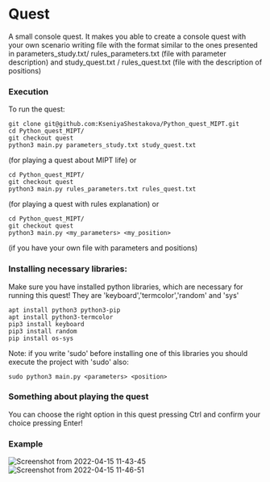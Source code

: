 
# Quest
A small console quest. It makes you able to create a console quest with your own scenario writing file with the format similar to the ones presented in parameters_study.txt/ rules_parameters.txt (file with parameter description) and study_quest.txt / rules_quest.txt (file with the description of positions) 

### Execution
To run the quest:
```
git clone git@github.com:KseniyaShestakova/Python_quest_MIPT.git
cd Python_quest_MIPT/
git checkout quest
python3 main.py parameters_study.txt study_quest.txt
```
(for playing a quest about MIPT life)
or 
```
cd Python_quest_MIPT/
git checkout quest
python3 main.py rules_parameters.txt rules_quest.txt
```
(for playing a quest with rules explanation)
or
```
cd Python_quest_MIPT/
git checkout quest
python3 main.py <my_parameters> <my_position>
```
(if you have your own file with parameters and positions)

### Installing necessary libraries:
Make sure you have installed python libraries, which are necessary for running this quest!
They are 'keyboard','termcolor','random' and 'sys'
```
apt install python3 python3-pip
apt install python3-termcolor
pip3 install keyboard
pip3 install random
pip install os-sys
```
Note: if you write 'sudo' before installing one of this libraries you should execute the project with 'sudo' also:
```
sudo python3 main.py <parameters> <position>
```
### Something about playing the quest
You can choose the right option in this quest pressing Ctrl and confirm your choice pressing Enter!

### Example
![Screenshot from 2022-04-15 11-43-45](https://user-images.githubusercontent.com/91065721/163548416-7ab0d810-2cf1-4020-953a-90259cfa807c.png)
![Screenshot from 2022-04-15 11-46-51](https://user-images.githubusercontent.com/91065721/163548875-d342edba-7ae2-4e30-953b-e600a50ca003.png)

